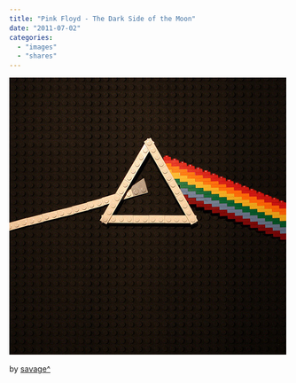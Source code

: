 ```yaml
---
title: "Pink Floyd - The Dark Side of the Moon"
date: "2011-07-02"
categories: 
  - "images"
  - "shares"
---
```


![](images/tumblr_lnq2maBlmJ1qz4vrlo1_500.jpg)

by [savage^](http://www.flickr.com/photos/savagearrow/4128883638/)

